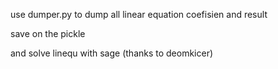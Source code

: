 use dumper.py to dump all linear equation coefisien and result

save on the pickle 

and solve linequ with sage (thanks to deomkicer)